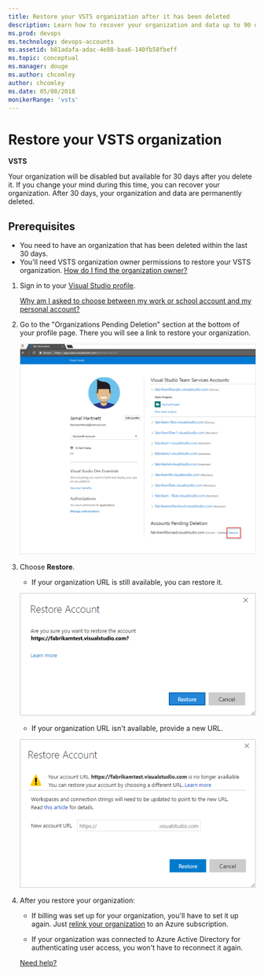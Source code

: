 ```yaml
---
title: Restore your VSTS organization after it has been deleted
description: Learn how to recover your organization and data up to 90 days after it has been deleted, performed with organization owner permissions
ms.prod: devops
ms.technology: devops-accounts
ms.assetid: b81adafa-adac-4e80-baa6-140fb58fbeff
ms.topic: conceptual
ms.manager: douge
ms.author: chcomley
author: chcomley
ms.date: 05/08/2018
monikerRange: 'vsts'
---
```

# Restore your VSTS organization

**VSTS**

Your organization will be disabled but available for 30 days after you delete it.
If you change your mind during this time, you can recover your organization.
After 30 days, your organization and data are permanently deleted.

## Prerequisites

* You need to have an organization that has been deleted within the last 30 days.
* You'll need VSTS organization owner permissions to restore your VSTS organization. [How do I find the organization owner?](faq-delete-restore-vsts-organization.md#find-owner)

1.	Sign in to your [Visual Studio profile](https://app.vsaex.visualstudio.com/profile/view).

	[Why am I asked to choose between my work or school account and my personal account?](faq-delete-restore-vsts-organization.md#ChooseOrgAcctMSAcct)

2.  Go to the "Organizations Pending Deletion" section at the bottom of your profile page. There you will see a link to restore your organization.

    ![Restore your deleted organization](_img/delete-organization/restore-organization.png)

3. Choose **Restore**.

	*	If your organization URL is still available, you can restore it.

    ![Confirm restoring your organization](_img/delete-organization/restore-confirm.png)

	*	If your organization URL isn't available, provide a new URL.

      ![Rename your deleted organization](_img/delete-organization/rename-deleted-organization.png)

4.  After you restore your organization:

    *	If billing was set up for your organization, you'll have to set it up again. Just [relink your organization](../../billing/set-up-billing-for-your-organization-vs.md) to an Azure subscription.

    *   If your organization was connected to Azure Active Directory for authenticating user access, you won't have to reconnect it again.

    [Need help?](faq-delete-restore-vsts-organization.md#get-support)


